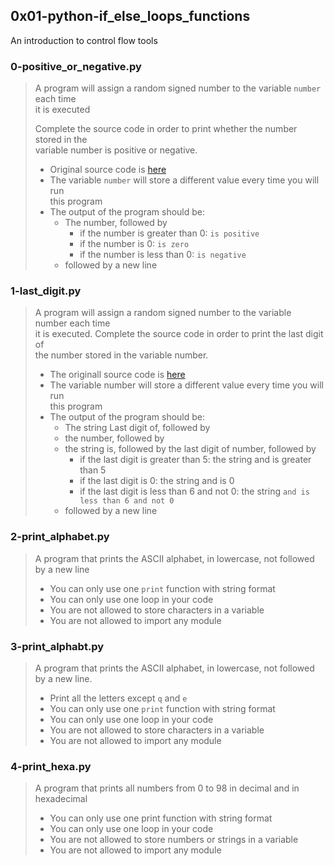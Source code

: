 ## 0x01-python-if_else_loops_functions
An introduction to control flow tools

### 0-positive_or_negative.py
> A program will assign a random signed number to the variable `number` each time  
> it is executed
> 
> Complete the source code in order to print whether the number stored in the  
> variable number is positive or negative.
> * Original source code is
> [here](https://github.com/holbertonschool/0x01.py/blob/master/0-positive_or_negative_py)
> * The variable `number` will store a different value every time you will run  
> this program
> * The output of the program should be:
>   * The number, followed by
>     * if the number is greater than 0: `is positive`
>     * if the number is 0: `is zero`
>     * if the number is less than 0: `is negative`
>   * followed by a new line

### 1-last_digit.py
> A program will assign a random signed number to the variable number each time  
> it is executed. Complete the source code in order to print the last digit of  
> the number stored in the variable number.
> * The originall source code is
> [here](://github.com/holbertonschool/0x01.py/blob/master/1-last_digit_py)
> * The variable number will store a different value every time you will run   
> this program
> * The output of the program should be:
>   * The string Last digit of, followed by
>   * the number, followed by
>   * the string is, followed by the last digit of number, followed by
>     * if the last digit is greater than 5: the string and is greater than 5
>     * if the last digit is 0: the string and is 0
>     * if the last digit is less than 6 and not 0: the string `and is less than 6 and
> not 0`
>   * followed by a new line

### 2-print_alphabet.py
> A program that prints the ASCII alphabet, in lowercase, not followed by a new line
> * You can only use one `print` function with string format
> * You can only use one loop in your code
> * You are not allowed to store characters in a variable
> * You are not allowed to import any module


### 3-print_alphabt.py
> A program that prints the ASCII alphabet, in lowercase, not followed by a new line.
> * Print all the letters except `q` and `e`
> * You can only use one `print` function with string format
> * You can only use one loop in your code
> * You are not allowed to store characters in a variable
> * You are not allowed to import any module

### 4-print_hexa.py
> A program that prints all numbers from 0 to 98 in decimal and in hexadecimal
> * You can only use one print function with string format
> * You can only use one loop in your code
> * You are not allowed to store numbers or strings in a variable
> * You are not allowed to import any module


